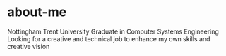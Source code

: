 # about-me
Nottingham Trent University Graduate in Computer Systems Engineering
Looking for a creative and technical job to enhance my own skills and creative vision
